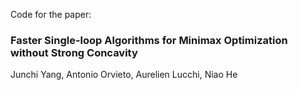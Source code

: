 Code for the paper:

### Faster Single-loop Algorithms for Minimax Optimization without Strong Concavity

Junchi Yang, Antonio Orvieto, Aurelien Lucchi, Niao He
